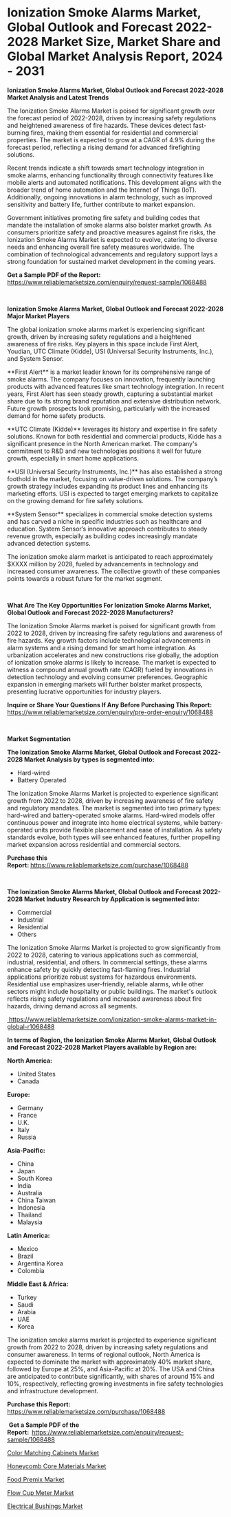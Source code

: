 <p><h1>Ionization Smoke Alarms Market, Global Outlook and Forecast 2022-2028 Market Size, Market Share and Global Market Analysis Report, 2024 - 2031</h1></p><p><strong>Ionization Smoke Alarms Market, Global Outlook and Forecast 2022-2028 Market Analysis and Latest Trends</strong></p>
<p><p>The Ionization Smoke Alarms Market is poised for significant growth over the forecast period of 2022-2028, driven by increasing safety regulations and heightened awareness of fire hazards. These devices detect fast-burning fires, making them essential for residential and commercial properties. The market is expected to grow at a CAGR of 4.9% during the forecast period, reflecting a rising demand for advanced firefighting solutions.</p><p>Recent trends indicate a shift towards smart technology integration in smoke alarms, enhancing functionality through connectivity features like mobile alerts and automated notifications. This development aligns with the broader trend of home automation and the Internet of Things (IoT). Additionally, ongoing innovations in alarm technology, such as improved sensitivity and battery life, further contribute to market expansion.</p><p>Government initiatives promoting fire safety and building codes that mandate the installation of smoke alarms also bolster market growth. As consumers prioritize safety and proactive measures against fire risks, the Ionization Smoke Alarms Market is expected to evolve, catering to diverse needs and enhancing overall fire safety measures worldwide. The combination of technological advancements and regulatory support lays a strong foundation for sustained market development in the coming years.</p></p>
<p><strong>Get a Sample PDF of the Report:&nbsp;</strong> <a href="https://www.reliablemarketsize.com/enquiry/request-sample/1068488?utm_campaign=1838&utm_medium=2&utm_source=Github&utm_content=ia&utm_term=03122024&utm_id=ionization-smoke-alarms-market-global-outlook-and-forecast-2022-2028">https://www.reliablemarketsize.com/enquiry/request-sample/1068488</a></p>
<p>&nbsp;</p>
<p><strong>Ionization Smoke Alarms Market, Global Outlook and Forecast 2022-2028 Major Market Players</strong></p>
<p><p>The global ionization smoke alarms market is experiencing significant growth, driven by increasing safety regulations and a heightened awareness of fire risks. Key players in this space include First Alert, Youdian, UTC Climate (Kidde), USI (Universal Security Instruments, Inc.), and System Sensor.</p><p>**First Alert** is a market leader known for its comprehensive range of smoke alarms. The company focuses on innovation, frequently launching products with advanced features like smart technology integration. In recent years, First Alert has seen steady growth, capturing a substantial market share due to its strong brand reputation and extensive distribution network. Future growth prospects look promising, particularly with the increased demand for home safety products.</p><p>**UTC Climate (Kidde)** leverages its history and expertise in fire safety solutions. Known for both residential and commercial products, Kidde has a significant presence in the North American market. The company's commitment to R&D and new technologies positions it well for future growth, especially in smart home applications.</p><p>**USI (Universal Security Instruments, Inc.)** has also established a strong foothold in the market, focusing on value-driven solutions. The company’s growth strategy includes expanding its product lines and enhancing its marketing efforts. USI is expected to target emerging markets to capitalize on the growing demand for fire safety solutions.</p><p>**System Sensor** specializes in commercial smoke detection systems and has carved a niche in specific industries such as healthcare and education. System Sensor’s innovative approach contributes to steady revenue growth, especially as building codes increasingly mandate advanced detection systems.</p><p>The ionization smoke alarm market is anticipated to reach approximately $XXXX million by 2028, fueled by advancements in technology and increased consumer awareness. The collective growth of these companies points towards a robust future for the market segment.</p></p>
<p>&nbsp;</p>
<p><strong>What Are The Key Opportunities For Ionization Smoke Alarms Market, Global Outlook and Forecast 2022-2028 Manufacturers?</strong></p>
<p><p>The Ionization Smoke Alarms market is poised for significant growth from 2022 to 2028, driven by increasing fire safety regulations and awareness of fire hazards. Key growth factors include technological advancements in alarm systems and a rising demand for smart home integration. As urbanization accelerates and new constructions rise globally, the adoption of ionization smoke alarms is likely to increase. The market is expected to witness a compound annual growth rate (CAGR) fueled by innovations in detection technology and evolving consumer preferences. Geographic expansion in emerging markets will further bolster market prospects, presenting lucrative opportunities for industry players.</p></p>
<p><strong>Inquire or Share Your Questions If Any Before Purchasing This Report:</strong> <a href="https://www.reliablemarketsize.com/enquiry/pre-order-enquiry/1068488?utm_campaign=1838&utm_medium=2&utm_source=Github&utm_content=ia&utm_term=03122024&utm_id=ionization-smoke-alarms-market-global-outlook-and-forecast-2022-2028">https://www.reliablemarketsize.com/enquiry/pre-order-enquiry/1068488</a></p>
<p>&nbsp;</p>
<p><strong>Market Segmentation</strong></p>
<p><strong>The Ionization Smoke Alarms Market, Global Outlook and Forecast 2022-2028 Market Analysis by types is segmented into:</strong></p>
<p><ul><li>Hard-wired</li><li>Battery Operated</li></ul></p>
<p><p>The Ionization Smoke Alarms Market is projected to experience significant growth from 2022 to 2028, driven by increasing awareness of fire safety and regulatory mandates. The market is segmented into two primary types: hard-wired and battery-operated smoke alarms. Hard-wired models offer continuous power and integrate into home electrical systems, while battery-operated units provide flexible placement and ease of installation. As safety standards evolve, both types will see enhanced features, further propelling market expansion across residential and commercial sectors.</p></p>
<p><strong>Purchase this Report:&nbsp;</strong><a href="https://www.reliablemarketsize.com/purchase/1068488?utm_campaign=1838&utm_medium=2&utm_source=Github&utm_content=ia&utm_term=03122024&utm_id=ionization-smoke-alarms-market-global-outlook-and-forecast-2022-2028">https://www.reliablemarketsize.com/purchase/1068488</a></p>
<p>&nbsp;</p>
<p><strong>The Ionization Smoke Alarms Market, Global Outlook and Forecast 2022-2028 Market Industry Research by Application is segmented into:</strong></p>
<p><ul><li>Commercial</li><li>Industrial</li><li>Residential</li><li>Others</li></ul></p>
<p><p>The Ionization Smoke Alarms Market is projected to grow significantly from 2022 to 2028, catering to various applications such as commercial, industrial, residential, and others. In commercial settings, these alarms enhance safety by quickly detecting fast-flaming fires. Industrial applications prioritize robust systems for hazardous environments. Residential use emphasizes user-friendly, reliable alarms, while other sectors might include hospitality or public buildings. The market's outlook reflects rising safety regulations and increased awareness about fire hazards, driving demand across all segments.</p></p>
<p><a href="https://www.reliablemarketsize.com/ionization-smoke-alarms-market-in-global-r1068488?utm_campaign=1838&utm_medium=2&utm_source=Github&utm_content=ia&utm_term=03122024&utm_id=ionization-smoke-alarms-market-global-outlook-and-forecast-2022-2028">&nbsp;https://www.reliablemarketsize.com/ionization-smoke-alarms-market-in-global-r1068488</a></p>
<p><strong>In terms of Region, the Ionization Smoke Alarms Market, Global Outlook and Forecast 2022-2028 Market Players available by Region are:</strong></p>
<p>
    <p> <strong> North America: </strong>
        <ul>
            <li>United States</li>
            <li>Canada</li>
        </ul>
        </p> 
    <p> <strong> Europe: </strong>
        <ul>
            <li>Germany</li>
            <li>France</li>
            <li>U.K.</li>
            <li>Italy</li>
            <li>Russia</li>
        </ul>
        </p> 
    <p> <strong> Asia-Pacific: </strong>
        <ul>
            <li>China</li>
            <li>Japan</li>
            <li>South Korea</li>
            <li>India</li>
            <li>Australia</li>
            <li>China Taiwan</li>
            <li>Indonesia</li>
            <li>Thailand</li>
            <li>Malaysia</li>
        </ul>
        </p> 
    <p> <strong> Latin America: </strong>
        <ul>
            <li>Mexico</li>
            <li>Brazil</li>
            <li>Argentina Korea</li>
            <li>Colombia</li>
        </ul>
        </p> 
    <p> <strong> Middle East & Africa: </strong>
        <ul>
            <li>Turkey</li>
            <li>Saudi</li>
            <li>Arabia</li>
            <li>UAE</li>
            <li>Korea</li>
        </ul>
    </p>
    </p>
<p><p>The ionization smoke alarms market is projected to experience significant growth from 2022 to 2028, driven by increasing safety regulations and consumer awareness. In terms of regional outlook, North America is expected to dominate the market with approximately 40% market share, followed by Europe at 25%, and Asia-Pacific at 20%. The USA and China are anticipated to contribute significantly, with shares of around 15% and 10%, respectively, reflecting growing investments in fire safety technologies and infrastructure development.</p></p>
<p><strong>Purchase this Report: </strong><a href="https://www.reliablemarketsize.com/purchase/1068488?utm_campaign=1838&utm_medium=2&utm_source=Github&utm_content=ia&utm_term=03122024&utm_id=ionization-smoke-alarms-market-global-outlook-and-forecast-2022-2028">https://www.reliablemarketsize.com/purchase/1068488</a></p>
<p>&nbsp;<strong>Get a Sample PDF of the Report:&nbsp;&nbsp;</strong><a href="https://www.reliablemarketsize.com/enquiry/request-sample/1068488?utm_campaign=1838&utm_medium=2&utm_source=Github&utm_content=ia&utm_term=03122024&utm_id=ionization-smoke-alarms-market-global-outlook-and-forecast-2022-2028">https://www.reliablemarketsize.com/enquiry/request-sample/1068488</a></p>
<p><strong></strong></p>
<p><p><a href="https://issuu.com/reportprime-2/docs/color-matching-cabinets-market-size-2030.pptx?utm_campaign=1838&utm_medium=2&utm_source=Github&utm_content=ia&utm_term=03122024&utm_id=ionization-smoke-alarms-market-global-outlook-and-forecast-2022-2028">Color Matching Cabinets Market</a></p><p><a href="https://www.linkedin.com/pulse/honeycomb-core-materials-momentum-charting-94-cagr-shrqe?utm_campaign=1838&utm_medium=2&utm_source=Github&utm_content=ia&utm_term=03122024&utm_id=ionization-smoke-alarms-market-global-outlook-and-forecast-2022-2028">Honeycomb Core Materials Market</a></p><p><a href="https://www.linkedin.com/pulse/food-premix-market-analysis-offering-insights-markets-financial-i5zie?utm_campaign=1838&utm_medium=2&utm_source=Github&utm_content=ia&utm_term=03122024&utm_id=ionization-smoke-alarms-market-global-outlook-and-forecast-2022-2028">Food Premix Market</a></p><p><a href="https://issuu.com/reportprime-2/docs/flow-cup-meter-market-size-2030.pptx?utm_campaign=1838&utm_medium=2&utm_source=Github&utm_content=ia&utm_term=03122024&utm_id=ionization-smoke-alarms-market-global-outlook-and-forecast-2022-2028">Flow Cup Meter Market</a></p><p><a href="https://www.linkedin.com/pulse/exploring-electrical-bushings-market-dynamics-revenue-analysis-s1tof?utm_campaign=1838&utm_medium=2&utm_source=Github&utm_content=ia&utm_term=03122024&utm_id=ionization-smoke-alarms-market-global-outlook-and-forecast-2022-2028">Electrical Bushings Market</a></p></p>
